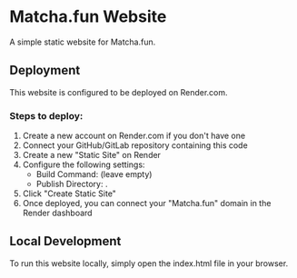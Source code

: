 # Matcha.fun Website

A simple static website for Matcha.fun.

## Deployment

This website is configured to be deployed on Render.com.

### Steps to deploy:

1. Create a new account on Render.com if you don't have one
2. Connect your GitHub/GitLab repository containing this code
3. Create a new "Static Site" on Render
4. Configure the following settings:
   - Build Command: (leave empty)
   - Publish Directory: .
5. Click "Create Static Site"
6. Once deployed, you can connect your "Matcha.fun" domain in the Render dashboard

## Local Development

To run this website locally, simply open the index.html file in your browser.